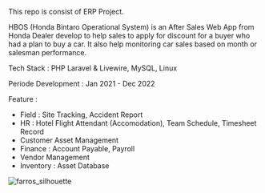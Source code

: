 This repo is consist of ERP Project.

HBOS (Honda Bintaro Operational System) is an After Sales Web App from Honda Dealer develop to help sales to apply for discount for a buyer who had a plan to buy a car.
It also help monitoring car sales based on month or salesman performance.

Tech Stack : PHP Laravel & Livewire, MySQL, Linux

Periode Development : Jan 2021 - Dec 2022

Feature : 
- Field : Site Tracking, Accident Report
- HR : Hotel Flight Attendant (Accomodation), Team Schedule, Timesheet Record
- Customer Asset Management
- Finance : Account Payable, Payroll
- Vendor Management
- Inventory : Asset Database


![farros_silhouette](https://github.com/user-attachments/assets/3d8a82cc-1ea1-4775-8314-eab20086f68b)
